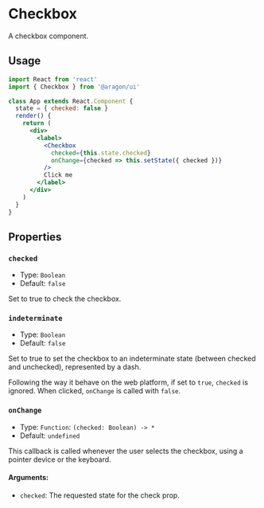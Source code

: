 # Checkbox

A checkbox component.

## Usage

```jsx
import React from 'react'
import { Checkbox } from '@aragon/ui'

class App extends React.Component {
  state = { checked: false }
  render() {
    return (
      <div>
        <label>
          <Checkbox
            checked={this.state.checked}
            onChange={checked => this.setState({ checked })}
          />
          Click me
        </label>
      </div>
    )
  }
}
```

## Properties

### `checked`

- Type: `Boolean`
- Default: `false`

Set to true to check the checkbox.

### `indeterminate`

- Type: `Boolean`
- Default: `false`

Set to true to set the checkbox to an indeterminate state (between checked and unchecked), represented by a dash.

Following the way it behave on the web platform, if set to `true`, `checked` is ignored. When clicked, `onChange` is called with `false`.

### `onChange`

- Type: `Function`: `(checked: Boolean) -> *`
- Default: `undefined`

This callback is called whenever the user selects the checkbox, using a pointer device or the keyboard.

#### Arguments:

- `checked`: The requested state for the check prop.
